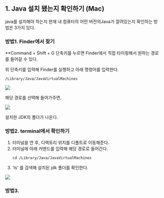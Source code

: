 

## 1. Java 설치 됐는지 확인하기 (Mac)

java를 설치해야 하는지
현재 내 컴퓨터의 어떤 버전의Java가 깔려있는지 확인하는 방법은 3가지 있다. 



### 방법1. Finder에서 찾기 

**Command + Shift + G 단축키를 누르면
Finder에서 직접 타이핑해서 원하는 경로를 들어갈 수 있다.

위 단축키를 입력해 Finder를 실행하고 
아래 명령어를 입력한다. 

~~~
/Library/Java/JavaVirtualMachines
~~~


![](https://i.imgur.com/fjL2pZA.png)

해당 경로를 선택해 들어가주면,

![](https://i.imgur.com/4osvObN.png)

설치한 JDK의 폴더가 나온다. 


### 방법2. terminal에서 확인하기

1. 터미널을 연 후, 디렉토리 위치를 디폴트로 이동해준다. 
2. 터미널에 아래 커맨드를 입력해 해당 경로로 들어간다.
	~~~
	cd /Library/Java/JavaVirtualMachines
	~~~
3. 'ls' 를 검색해 설치된 jdk 폴더를 확인한다.


![](https://i.imgur.com/0kSxiRq.png)



### 방법3. 